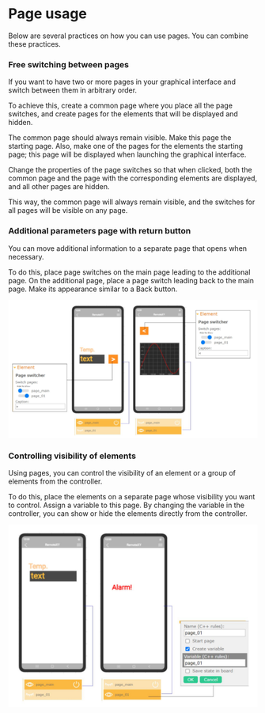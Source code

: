 # Page usage

Below are several practices on how you can use pages. You can combine these practices.

### Free switching between pages

If you want to have two or more pages in your graphical interface and switch between them in arbitrary order.

To achieve this, create a common page where you place all the page switches, and create pages for the elements that will be displayed and hidden.

The common page should always remain visible. Make this page the starting page. Also, make one of the pages for the elements the starting page; this page will be displayed when launching the graphical interface.

Change the properties of the page switches so that when clicked, both the common page and the page with the corresponding elements are displayed, and all other pages are hidden.

This way, the common page will always remain visible, and the switches for all pages will be visible on any page.

### Additional parameters page with return button

You can move additional information to a separate page that opens when necessary.

To do this, place page switches on the main page leading to the additional page. On the additional page, place a page switch leading back to the main page. Make its appearance similar to a Back button.

![en_08](en_08.jpg)

### Controlling visibility of elements

Using pages, you can control the visibility of an element or a group of elements from the controller.

To do this, place the elements on a separate page whose visibility you want to control. Assign a variable to this page. By changing the variable in the controller, you can show or hide the elements directly from the controller.

![en_06](en_06.jpg)













